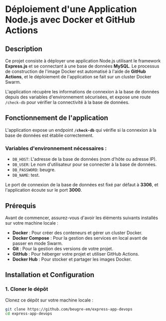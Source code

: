 # Déploiement d'une Application Node.js avec Docker et GitHub Actions

## Description

Ce projet consiste à déployer une application Node.js utilisant le framework **Express.js** et se connectant à une base de données **MySQL**. Le processus de construction de l'image Docker est automatisé à l'aide de **GitHub Actions**, et le déploiement de l'application se fait sur un cluster Docker Swarm.

L'application récupère les informations de connexion à la base de données depuis des variables d'environnement sécurisées, et expose une route `/check-db` pour vérifier la connectivité à la base de données.

## Fonctionnement de l'application

L'application expose un endpoint **`/check-db`** qui vérifie si la connexion à la base de données est établie correctement.

### Variables d'environnement nécessaires :
- `DB_HOST`: L'adresse de la base de données (nom d'hôte ou adresse IP).
- `DB_USER`: Le nom d'utilisateur pour se connecter à la base de données.
- `DB_PASSWORD`: beugre.
- `DB_NAME`: test.

Le port de connexion de la base de données est fixé par défaut à **3306**, et l'application écoute sur le port **3000**.

## Prérequis

Avant de commencer, assurez-vous d'avoir les éléments suivants installés sur votre machine locale :

- **Docker** : Pour créer des conteneurs et gérer un cluster Docker.
- **Docker Compose** : Pour la gestion des services en local avant de passer en mode Swarm.
- **Git** : Pour la gestion des versions de votre projet.
- **GitHub** : Pour héberger votre projet et utiliser GitHub Actions.
- **Docker Hub** : Pour stocker et partager les images Docker.

## Installation et Configuration

### 1. Cloner le dépôt

Clonez ce dépôt sur votre machine locale :

```bash
git clone https://github.com/beugre-em/express-app-devops
cd express-app-devops
